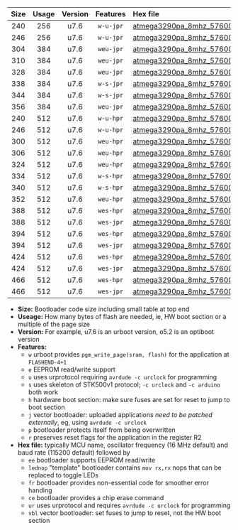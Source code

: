 |Size|Usage|Version|Features|Hex file|
|:-:|:-:|:-:|:-:|:--|
|240|256|u7.6|`w-u-jpr`|[atmega3290pa_8mhz_57600bps_ur_vbl.hex](https://raw.githubusercontent.com/stefanrueger/urboot/main//atmega3290pa_8mhz_57600bps_ur_vbl.hex)|
|246|256|u7.6|`w-u-jpr`|[atmega3290pa_8mhz_57600bps_lednop_ur_vbl.hex](https://raw.githubusercontent.com/stefanrueger/urboot/main//atmega3290pa_8mhz_57600bps_lednop_ur_vbl.hex)|
|304|384|u7.6|`weu-jpr`|[atmega3290pa_8mhz_57600bps_ee_ur_vbl.hex](https://raw.githubusercontent.com/stefanrueger/urboot/main//atmega3290pa_8mhz_57600bps_ee_ur_vbl.hex)|
|310|384|u7.6|`weu-jpr`|[atmega3290pa_8mhz_57600bps_ee_lednop_ur_vbl.hex](https://raw.githubusercontent.com/stefanrueger/urboot/main//atmega3290pa_8mhz_57600bps_ee_lednop_ur_vbl.hex)|
|328|384|u7.6|`weu-jpr`|[atmega3290pa_8mhz_57600bps_ee_lednop_fr_ur_vbl.hex](https://raw.githubusercontent.com/stefanrueger/urboot/main//atmega3290pa_8mhz_57600bps_ee_lednop_fr_ur_vbl.hex)|
|338|384|u7.6|`w-s-jpr`|[atmega3290pa_8mhz_57600bps_vbl.hex](https://raw.githubusercontent.com/stefanrueger/urboot/main//atmega3290pa_8mhz_57600bps_vbl.hex)|
|344|384|u7.6|`w-s-jpr`|[atmega3290pa_8mhz_57600bps_lednop_vbl.hex](https://raw.githubusercontent.com/stefanrueger/urboot/main//atmega3290pa_8mhz_57600bps_lednop_vbl.hex)|
|356|384|u7.6|`weu-jpr`|[atmega3290pa_8mhz_57600bps_ee_lednop_fr_ce_ur_vbl.hex](https://raw.githubusercontent.com/stefanrueger/urboot/main//atmega3290pa_8mhz_57600bps_ee_lednop_fr_ce_ur_vbl.hex)|
|240|512|u7.6|`w-u-hpr`|[atmega3290pa_8mhz_57600bps_ur.hex](https://raw.githubusercontent.com/stefanrueger/urboot/main//atmega3290pa_8mhz_57600bps_ur.hex)|
|246|512|u7.6|`w-u-hpr`|[atmega3290pa_8mhz_57600bps_lednop_ur.hex](https://raw.githubusercontent.com/stefanrueger/urboot/main//atmega3290pa_8mhz_57600bps_lednop_ur.hex)|
|300|512|u7.6|`weu-hpr`|[atmega3290pa_8mhz_57600bps_ee_ur.hex](https://raw.githubusercontent.com/stefanrueger/urboot/main//atmega3290pa_8mhz_57600bps_ee_ur.hex)|
|306|512|u7.6|`weu-hpr`|[atmega3290pa_8mhz_57600bps_ee_lednop_ur.hex](https://raw.githubusercontent.com/stefanrueger/urboot/main//atmega3290pa_8mhz_57600bps_ee_lednop_ur.hex)|
|324|512|u7.6|`weu-hpr`|[atmega3290pa_8mhz_57600bps_ee_lednop_fr_ur.hex](https://raw.githubusercontent.com/stefanrueger/urboot/main//atmega3290pa_8mhz_57600bps_ee_lednop_fr_ur.hex)|
|334|512|u7.6|`w-s-hpr`|[atmega3290pa_8mhz_57600bps.hex](https://raw.githubusercontent.com/stefanrueger/urboot/main//atmega3290pa_8mhz_57600bps.hex)|
|340|512|u7.6|`w-s-hpr`|[atmega3290pa_8mhz_57600bps_lednop.hex](https://raw.githubusercontent.com/stefanrueger/urboot/main//atmega3290pa_8mhz_57600bps_lednop.hex)|
|352|512|u7.6|`weu-hpr`|[atmega3290pa_8mhz_57600bps_ee_lednop_fr_ce_ur.hex](https://raw.githubusercontent.com/stefanrueger/urboot/main//atmega3290pa_8mhz_57600bps_ee_lednop_fr_ce_ur.hex)|
|388|512|u7.6|`wes-hpr`|[atmega3290pa_8mhz_57600bps_ee.hex](https://raw.githubusercontent.com/stefanrueger/urboot/main//atmega3290pa_8mhz_57600bps_ee.hex)|
|388|512|u7.6|`wes-jpr`|[atmega3290pa_8mhz_57600bps_ee_vbl.hex](https://raw.githubusercontent.com/stefanrueger/urboot/main//atmega3290pa_8mhz_57600bps_ee_vbl.hex)|
|394|512|u7.6|`wes-hpr`|[atmega3290pa_8mhz_57600bps_ee_lednop.hex](https://raw.githubusercontent.com/stefanrueger/urboot/main//atmega3290pa_8mhz_57600bps_ee_lednop.hex)|
|394|512|u7.6|`wes-jpr`|[atmega3290pa_8mhz_57600bps_ee_lednop_vbl.hex](https://raw.githubusercontent.com/stefanrueger/urboot/main//atmega3290pa_8mhz_57600bps_ee_lednop_vbl.hex)|
|424|512|u7.6|`wes-hpr`|[atmega3290pa_8mhz_57600bps_ee_lednop_fr.hex](https://raw.githubusercontent.com/stefanrueger/urboot/main//atmega3290pa_8mhz_57600bps_ee_lednop_fr.hex)|
|424|512|u7.6|`wes-jpr`|[atmega3290pa_8mhz_57600bps_ee_lednop_fr_vbl.hex](https://raw.githubusercontent.com/stefanrueger/urboot/main//atmega3290pa_8mhz_57600bps_ee_lednop_fr_vbl.hex)|
|466|512|u7.6|`wes-hpr`|[atmega3290pa_8mhz_57600bps_ee_lednop_fr_ce.hex](https://raw.githubusercontent.com/stefanrueger/urboot/main//atmega3290pa_8mhz_57600bps_ee_lednop_fr_ce.hex)|
|466|512|u7.6|`wes-jpr`|[atmega3290pa_8mhz_57600bps_ee_lednop_fr_ce_vbl.hex](https://raw.githubusercontent.com/stefanrueger/urboot/main//atmega3290pa_8mhz_57600bps_ee_lednop_fr_ce_vbl.hex)|

- **Size:** Bootloader code size including small table at top end
- **Useage:** How many bytes of flash are needed, ie, HW boot section or a multiple of the page size
- **Version:** For example, u7.6 is an urboot version, o5.2 is an optiboot version
- **Features:**
  + `w` urboot provides `pgm_write_page(sram, flash)` for the application at `FLASHEND-4+1`
  + `e` EEPROM read/write support
  + `u` uses urprotocol requiring `avrdude -c urclock` for programming
  + `s` uses skeleton of STK500v1 protocol; `-c urclock` and `-c arduino` both work
  + `h` hardware boot section: make sure fuses are set for reset to jump to boot section
  + `j` vector bootloader: uploaded applications *need to be patched externally*, eg, using `avrdude -c urclock`
  + `p` bootloader protects itself from being overwritten
  + `r` preserves reset flags for the application in the register R2
- **Hex file:** typically MCU name, oscillator frequency (16 MHz default) and baud rate (115200 default) followed by
  + `ee` bootloader supports EEPROM read/write
  + `lednop` "template" bootloader contains `mov rx,rx` nops that can be replaced to toggle LEDs
  + `fr` bootloader provides non-essential code for smoother error handing
  + `ce` bootloader provides a chip erase command
  + `ur` uses urprotocol and requires `avrdude -c urclock` for programming
  + `vbl` vector bootloader: set fuses to jump to reset, not the HW boot section
